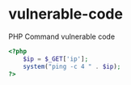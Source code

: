 # vulnerable-code

<p1/> PHP Command vulnerable code <p1/>
    
```php
<?php
    $ip = $_GET['ip'];
    system("ping -c 4 " . $ip);
?>
```
